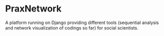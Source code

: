 # PraxNetwork

A platform running on Django providing different tools (sequential analysis and network visualization of codings so far) for social scientists.
